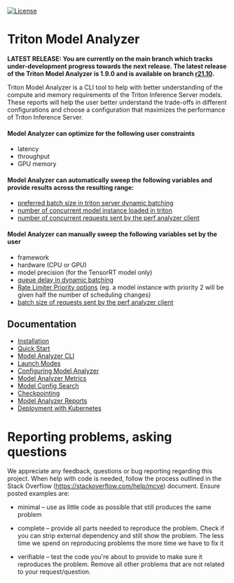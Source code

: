 <!--
Copyright (c) 2020-2021, NVIDIA CORPORATION & AFFILIATES. All rights reserved.

Licensed under the Apache License, Version 2.0 (the "License");
you may not use this file except in compliance with the License.
You may obtain a copy of the License at

    http://www.apache.org/licenses/LICENSE-2.0

Unless required by applicable law or agreed to in writing, software
distributed under the License is distributed on an "AS IS" BASIS,
WITHOUT WARRANTIES OR CONDITIONS OF ANY KIND, either express or implied.
See the License for the specific language governing permissions and
limitations under the License.
-->

[![License](https://img.shields.io/badge/License-Apache_2.0-lightgrey.svg)](https://opensource.org/licenses/Apache-2.0)

# Triton Model Analyzer

**LATEST RELEASE: You are currently on the main branch which tracks
under-development progress towards the next release. The latest
release of the Triton Model Analyzer is 1.9.0 and is available on
branch
[r21.10](https://github.com/triton-inference-server/model_analyzer/tree/r21.10).**

Triton Model Analyzer is a CLI tool to help with better understanding of the
compute and memory requirements of the Triton Inference Server models. These
reports will help the user better understand the trade-offs in different
configurations and choose a configuration that maximizes the performance of
Triton Inference Server.

#### Model Analyzer can optimize for the following user constraints
* latency
* throughput
* GPU memory

#### Model Analyzer can automatically sweep the following variables and provide results across the resulting range:
* [preferred batch size in triton server dynamic batching](https://github.com/triton-inference-server/server/blob/main/docs/optimization.md#dynamic-batcher)
* [number of concurrent model instance loaded in triton](https://github.com/triton-inference-server/server/blob/main/docs/architecture.md#concurrent-model-execution)
* [number of concurrent requests sent by the perf analyzer client](https://github.com/triton-inference-server/server/blob/main/docs/perf_analyzer.md#request-concurrency)

#### Model Analyzer can manually sweep the following variables set by the user
* framework
* hardware (CPU or GPU)
* model precision (for the TensorRT model only)
* [queue delay in dynamic batching](https://github.com/triton-inference-server/server/blob/main/docs/model_configuration.md#delayed-batching)
* [Rate Limiter Priority options](https://github.com/triton-inference-server/server/blob/main/docs/rate_limiter.md#rate-limiter) (eg. a model instance with priority 2 will be given half the number of scheduling changes)
* [batch size of requests sent by the perf analyzer client](https://github.com/triton-inference-server/server/blob/main/docs/perf_analyzer.md#input-data)

## Documentation

* [Installation](docs/install.md)
* [Quick Start](docs/quick_start.md)
* [Model Analyzer CLI](docs/cli.md)
* [Launch Modes](docs/launch_modes.md)
* [Configuring Model Analyzer](docs/config.md)
* [Model Analyzer Metrics](docs/metrics.md)
* [Model Config Search](docs/config_search.md)
* [Checkpointing](docs/checkpoints.md)
* [Model Analyzer Reports](docs/report.md)
* [Deployment with Kubernetes](docs/kubernetes_deploy.md)

# Reporting problems, asking questions

We appreciate any feedback, questions or bug reporting regarding this
project. When help with code is needed, follow the process outlined in
the Stack Overflow (https://stackoverflow.com/help/mcve)
document. Ensure posted examples are:

* minimal – use as little code as possible that still produces the
  same problem

* complete – provide all parts needed to reproduce the problem. Check
  if you can strip external dependency and still show the problem. The
  less time we spend on reproducing problems the more time we have to
  fix it

* verifiable – test the code you're about to provide to make sure it
  reproduces the problem. Remove all other problems that are not
  related to your request/question.
